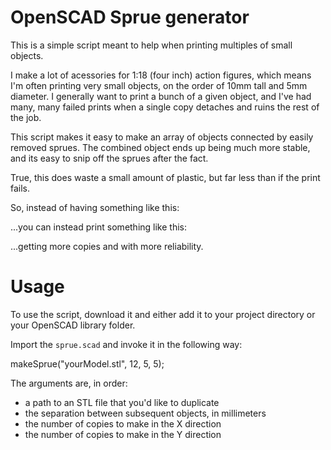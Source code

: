 # OpenSCAD Sprue generator

This is a simple script meant to help when printing multiples of small objects.

I make a lot of acessories for 1:18 (four inch) action figures, which means I'm often printing very small objects, on the order of 10mm tall and 5mm diameter.
I generally want to print a bunch of a given object, and I've had many, many failed prints when a single copy detaches and ruins the rest of the job.

This script makes it easy to make an array of objects connected by easily removed sprues. The combined object ends up being much more stable, and its easy to snip off the sprues after the fact.

True, this does waste a small amount of plastic, but far less than if the print fails.

So, instead of having something like this:

...you can instead print something like this:



...getting more copies and with more reliability.

# Usage

To use the script, download it and either add it to your project directory or your OpenSCAD library folder.

Import the `sprue.scad` and invoke it in the following way:

makeSprue("yourModel.stl", 12, 5, 5);

The arguments are, in order:

- a path to an STL file that you'd like to duplicate
- the separation between subsequent objects, in millimeters
- the number of copies to make in the X direction
- the number of copies to make in the Y direction


